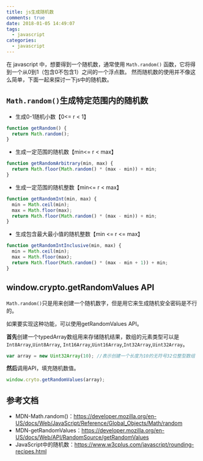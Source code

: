 ```yaml
---
title: js生成随机数
comments: true
date: 2018-01-05 14:49:07
tags:
  - javascript
categories:
  - javascript
---
```


在 javascript 中，想要得到一个随机数，通常使用 `Math.random()` 函数，它将得到一个从0到1（包含0不包含1）之间的一个浮点数。
然而随机数的使用并不像这么简单，下面一起来探讨一下js中的随机数。

<!-- more -->

## `Math.random()`生成特定范围内的随机数

* 生成0-1随机小数【0<= r < 1】
```js
function getRandom() {
  return Math.random();
}
```

* 生成一定范围的随机数【min<= r < max】
```js
function getRandomArbitrary(min, max) {
  return Math.floor(Math.random() * (max - min)) + min;
}
```

* 生成一定范围的随机整数【min<= r < max】
```js
function getRandomInt(min, max) {
  min = Math.ceil(min);
  max = Math.floor(max);
  return Math.floor(Math.random() * (max - min)) + min;
}
```

* 生成包含最大最小值的随机整数【min <= r <= max】
```js
function getRandomIntInclusive(min, max) {
  min = Math.ceil(min);
  max = Math.floor(max);
  return Math.floor(Math.random() * (max - min + 1)) + min;
}
```

## window.crypto.getRandomValues API

`Math.random()`只是用来创建一个随机数字，但是用它来生成随机安全密码是不行的。

如果要实现这种功能，可以使用getRandomValues API。

**首先**创建一个typedArray数组用来存储随机结果，数组的元素类型可以是`Int8Array`,`Uint8Array`,
`Int16Array`,`Uint16Array`,`Int32Array`,`Uint32Array`。

```js
var array = new Uint32Array(10); //表示创建一个长度为10的无符号32位整型数组
```

**然后**调用API，填充随机数值。

```js
window.cryto.getRandomValues(array);
```

## 参考文档
* MDN-Math.random()：https://developer.mozilla.org/en-US/docs/Web/JavaScript/Reference/Global_Objects/Math/random
* MDN-getRandomValues：https://developer.mozilla.org/en-US/docs/Web/API/RandomSource/getRandomValues
* JavaScript中的随机数：https://www.w3cplus.com/javascript/rounding-recipes.html
